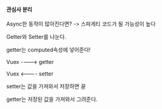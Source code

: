 #### 관심사 분리

Async한 동작이 많아진다면? -> 스파게티 코드가 될 가능성이 높다

Getter와 Setter를 나눈다.



getter는 computed속성에 넣어준다!

Vuex ----> getter

Vuex <---- setter 



setter는 값을 가져와서 저장하면 끝

getter는 저장된 값을 가져와서 그려준다.